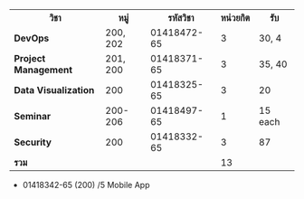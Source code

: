 <table>
<tr>
    <th>วิชา</th>
    <th>หมู่</th>
    <th>รหัสวิชา</th>
    <th>หน่วยกิต</th>
    <th>รับ</th>
</tr>
<tr>
    <td><b>DevOps</b></td>
    <td>200, 202</td>
    <td>01418472-65</td>
    <td>3</td>
    <td>30, 4</td>
</tr>
<tr>
    <td><b>Project Management</td>
    <td>201, 200</td>
    <td>01418371-65</td>
    <td>3</td>
    <td>35, 40</td>
</tr>
<tr>
    <td><b>Data Visualization</td>
    <td>200</td>
    <td>01418325-65</td>
    <td>3</td>
    <td>20</td>
</tr>
<tr>
    <td><b>Seminar</td>
    <td>200-206</td>
    <td>01418497-65</td>
    <td>1</td>
    <td>15 each</td>
</tr>
<tr>
    <td><b>Security</td>
    <td>200</td>
    <td>01418332-65</td>
    <td>3</td>
    <td>87</td>
</tr>
<tr>
    <td><b>รวม</td>
    <td></td>
    <td></td>
    <td>13</td>
    <td></td>
</tr>
</table>

- 01418342-65 (200) /5 Mobile App
